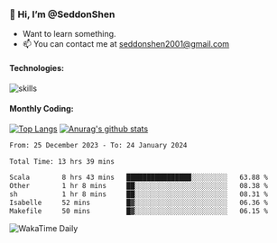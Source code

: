 ### 👋 Hi, I’m @SeddonShen
- Want to learn something.
- 📫 You can contact me at seddonshen2001@gmail.com

#### Technologies:

![skills](https://skillicons.dev/icons?i=scala,js,html,css,bootstrap,jquery,c,cpp,cloudflare,django,docker,flask,git,github,githubactions,linux,latex,mysql,nodejs,ps,php,pr,py,raspberrypi,redis,unreal,v,vscode,vue,bash)

#### Monthly Coding:
[![Top Langs](https://github-readme-stats.vercel.app/api/top-langs?username=seddonshen&show_icons=true&locale=en&layout=compact&hide=html&langs_count=8)](https://github.com/SeddonShen/)
[![Anurag's github stats](https://github-readme-stats.vercel.app/api?username=SeddonShen&count_private=true&show_icons=true)](https://github.com/anuraghazra/github-readme-stats)
<!--START_SECTION:waka-->

```txt
From: 25 December 2023 - To: 24 January 2024

Total Time: 13 hrs 39 mins

Scala        8 hrs 43 mins   ████████████████░░░░░░░░░   63.88 %
Other        1 hr 8 mins     ██░░░░░░░░░░░░░░░░░░░░░░░   08.38 %
sh           1 hr 8 mins     ██░░░░░░░░░░░░░░░░░░░░░░░   08.31 %
Isabelle     52 mins         █▓░░░░░░░░░░░░░░░░░░░░░░░   06.36 %
Makefile     50 mins         █▓░░░░░░░░░░░░░░░░░░░░░░░   06.15 %
```

<!--END_SECTION:waka-->

![WakaTime Daily](https://wakatime.com/share/@seddon2001/61a7e342-5f12-4fea-bf92-1fac161e97d6.svg)
<!---
SeddonShen/SeddonShen is a ✨ special ✨ repository because its `README.md` (this file) appears on your GitHub profile.
You can click the Preview link to take a look at your changes.
--->
